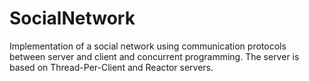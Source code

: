 # SocialNetwork

Implementation of a social network using communication protocols between server and client and concurrent programming.
The server is based on Thread-Per-Client and Reactor servers.
